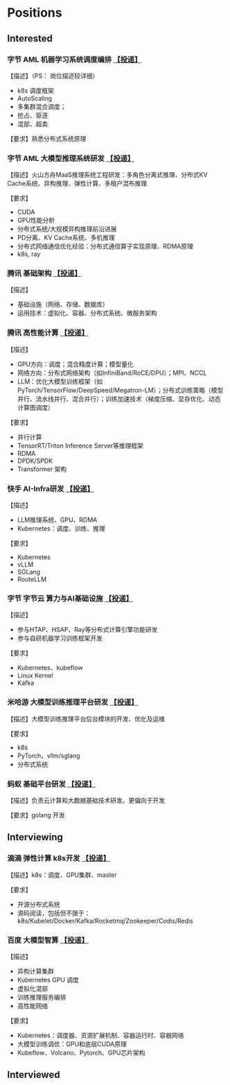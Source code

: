 # Positions

## Interested

### 字节 AML 机器学习系统调度编排 [【投递】](https://jobs.bytedance.com/campus/position/7529810995080202514/detail)

【描述】（PS： 岗位描述较详细）

- k8s 调度框架
- AutoScaling
- 多集群混合调度；
- 抢占、驱逐
- 混部、超卖

【要求】熟悉分布式系统原理

### 字节 AML 大模型推理系统研发 [【投递】](https://jobs.bytedance.com/campus/position/7532039453444835602/detail)

【描述】火山方舟MaaS推理系统工程研发：多角色分离式推理、分布式KV Cache系统、异构推理、弹性计算、多租户混布推理

【要求】

- CUDA
- GPU性能分析
- 分布式系统/大规模异构推理前沿进展
- PD分离、KV Cache系统、多机推理
- 分布式网络通信优化经验：分布式通信算子实现原理、RDMA原理
- k8s, ray

### 腾讯 基础架构 [【投递】](https://join.qq.com/post_detail.html?postid=1150161895786041347)

【描述】
- 基础设施（网络、存储、数据库）
- 运用技术：虚拟化、容器、分布式系统、微服务架构

### 腾讯 高性能计算 [【投递】](https://join.qq.com/post_detail.html?postid=1150119855413066752)

【描述】
- GPU方向：调度；混合精度计算；模型量化
- 网络方向：分布式网络架构（如InfiniBand/RoCE/DPU）；MPI、NCCL
- LLM：优化大模型训练框架（如PyTorch/TensorFlow/DeepSpeed/Megatron-LM）；分布式训练策略（模型并行、流水线并行、混合并行）；训练加速技术（梯度压缩、显存优化、动态计算图调度）

【要求】
- 并行计算
- TensorRT/Triton Inference Server等推理框架
- RDMA
- DPDK/SPDK
- Transformer 架构

### 快手 AI-Infra研发 [【投递】](https://campus.kuaishou.cn/recruit/campus/e/#/campus/job-info/9915)


【描述】
- LLM推理系统、GPU、RDMA
- Kubernetes：调度、训练、推理

【要求】
- Kubernetes
- vLLM
- SGLang
- RouteLLM

### 字节 字节云 算力与AI基础设施 [【投递】](https://jobs.bytedance.com/campus/position/7532390972501772562/detail)

【描述】
- 参与HTAP、HSAP、Ray等分布式计算引擎功能研发
- 参与自研机器学习训练框架开发

【要求】
- Kubernetes、kubeflow
- Linux Kernel
- Kafka

### 米哈游 大模型训练推理平台研发 [【投递】](https://jobs.mihoyo.com/#/campus/position/6686)

【描述】大模型训练推理平台后台模块的开发、优化及运维

【要求】
- k8s
- PyTorch，vllm/sglang
- 分布式系统

### 蚂蚁 基础平台研发 [【投递】](https://talent.antgroup.com/campus-position?positionId=25081106194767&tid=219fddf317554951769451887eae31)

【描述】负责云计算和大数据基础技术研发。更偏向于开发

【要求】golang 开发

## Interviewing

### 滴滴 弹性计算 k8s开发 [【投递】](https://campus.didiglobal.com/campus_apply/didiglobal/96064#/job/e8b56d0f-abae-440a-9868-4d1fb005e914)

【描述】k8s：调度、GPU集群、master

【要求】
- 开源分布式系统
- 源码阅读，包括但不限于：k8s/Kubelet/Docker/Kafka/Rocketmq/Zookeeper/Codis/Redis

### 百度 大模型智算 [【投递】](https://talent.baidu.com/jobs/detail/GRADUATE/43e99910-e7d7-472b-8adf-149821b8fb2a)

【描述】
- 异构计算集群
- Kubernetes GPU 调度
- 虚拟化混部
- 训练推理服务编排
- 高性能网络

【要求】
- Kubernetes：调度器、资源扩展机制、容器运行时、容器网络
- 大模型训练调优：GPU和底层CUDA原理
- Kubeflow、Volcano、Pytorch、GPU芯片架构

## Interviewed
